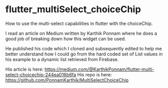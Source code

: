 # flutter_multiSelect_choiceChip
How to use the multi-select capabilities in flutter with the choiceChip.

I read an article on Medium written by Karthik Ponnam where he does a good job of breaking down how this widget can be used.

He published his code which I cloned and subsequently edited to help me better understand how I could go from the hard coded set of List values in his example to a dynamic list retrieved from Firebase.

His article is here: https://medium.com/@KarthikPonnam/flutter-multi-select-choicechip-244ea016b6fa
His repo is here: https://github.com/PonnamKarthik/MultiSelectChoiceChip

